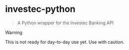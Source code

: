 # investec-python
> A Python wrapper for the Investec Banking API


> [!WARNING]
> This is not ready for day-to-day use yet. Use with caution.
